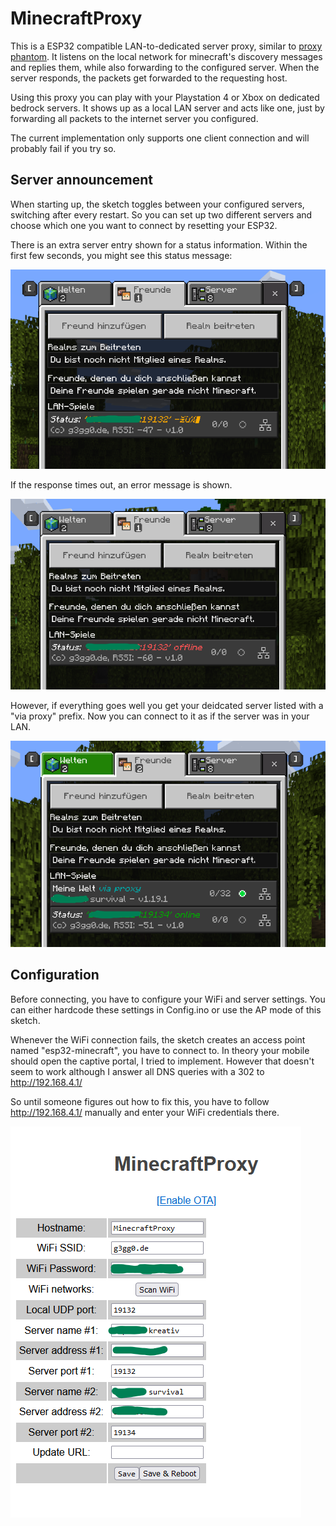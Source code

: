 # MinecraftProxy

This is a ESP32 compatible LAN-to-dedicated server proxy, similar to [proxy phantom](https://github.com/jhead/phantom).
It listens on the local network for minecraft's discovery messages and replies them, while also forwarding to the configured server.
When the server responds, the packets get forwarded to the requesting host.

Using this proxy you can play with your Playstation 4 or Xbox on dedicated bedrock servers.
It shows up as a local LAN server and acts like one, just by forwarding all packets to the internet server you configured.

The current implementation only supports one client connection and will probably fail if you try so.

## Server announcement
When starting up, the sketch toggles between your configured servers, switching after every restart.
So you can set up two different servers and choose which one you want to connect by resetting your ESP32.

There is an extra server entry shown for a status information.
Within the first few seconds, you might see this status message:

![Server refreshing](images/serverlist-refreshing.png "Servers shown when the ping was sent but nothing received yet")

If the response times out, an error message is shown.

![Server failed](images/serverlist-failed.png "Servers shown when the ping timed out")

However, if everything goes well you get your deidcated server listed with a "via proxy" prefix.
Now you can connect to it as if the server was in your LAN.

![Server responded](images/serverlist.png "Servers shown when we are ready to connect")

## Configuration
Before connecting, you have to configure your WiFi and server settings.
You can either hardcode these settings in Config.ino or use the AP mode of this sketch.

Whenever the WiFi connection fails, the sketch creates an access point named "esp32-minecraft", you have to connect to.
In theory your mobile should open the captive portal, I tried to implement. However that doesn't seem to work although I answer all DNS queries with a 302 to http://192.168.4.1/

So until someone figures out how to fix this, you have to follow http://192.168.4.1/ manually and enter your WiFi credentials there.

![Config page](images/configpage.png "Configuration page")